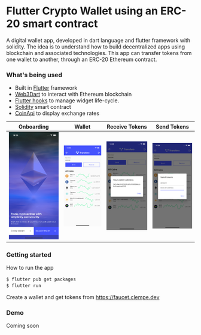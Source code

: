 
# Flutter Crypto Wallet using an ERC-20 smart contract

A digital wallet app, developed in dart language and flutter framework with solidity. The idea is to understand how to build decentralized apps using blockchain and associated technologies. This app can transfer tokens from one wallet to another, through an ERC-20 Ethereum contract.

### What's being used

- Built in [Flutter](https://flutter.dev/docs/get-started/install) framework
- [Web3Dart](https://github.com/simolus3/web3dart) to interact with Ethereum blockchain
- [Flutter hooks](https://github.com/rrousselGit/flutter_hooks) to manage widget life-cycle.
- [Solidity](https://github.com/allanclempe/ether-wallet-contract) smart contract
- [CoinApi](https://docs.coinapi.io/?php#list-all-exchange-icons-get) to display exchange rates 

|Onboarding|Wallet|Receive Tokens|Send Tokens|
|---|--|--|--|
|![Onboarding](https://github.com/yanncabral/flutter-crypto-wallet/blob/main/images/one.png?raw=true)|![Wallet](https://github.com/yanncabral/flutter-crypto-wallet/blob/main/images/two.png?raw=true)|![Receive Tokens](https://github.com/yanncabral/flutter-crypto-wallet/blob/main/images/three.png?raw=true)|![Send Tokens](https://github.com/yanncabral/flutter-crypto-wallet/blob/main/images/four.png?raw=true)|

### Getting started
How to run the app

```bash
$ flutter pub get packages
$ flutter run
```

Create a wallet and get tokens from https://faucet.clempe.dev

### Demo

Coming soon
